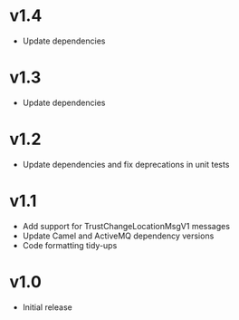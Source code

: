 v1.4
====

* Update dependencies

v1.3
====

* Update dependencies

v1.2
====

* Update dependencies and fix deprecations in unit tests

v1.1
====

* Add support for TrustChangeLocationMsgV1 messages
* Update Camel and ActiveMQ dependency versions
* Code formatting tidy-ups

v1.0
====

* Initial release
